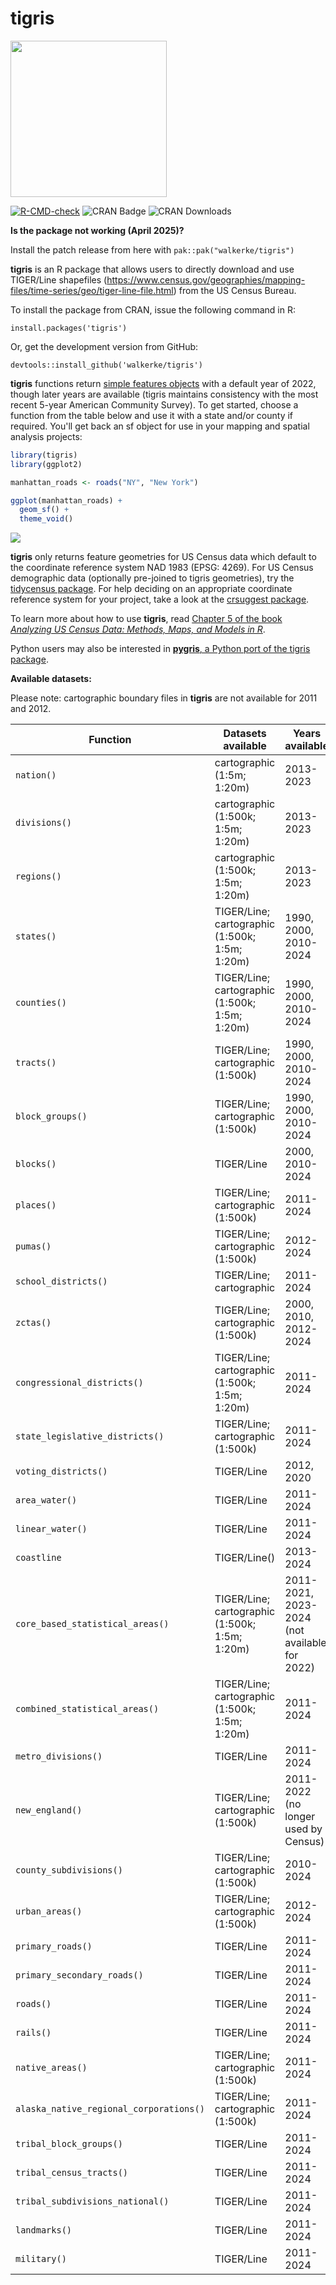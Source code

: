# tigris

<img src=tools/readme/tigris_sticker.png width="250">

[![R-CMD-check](https://github.com/walkerke/tigris/actions/workflows/R-CMD-check.yaml/badge.svg)](https://github.com/walkerke/tigris/actions/workflows/R-CMD-check.yaml) ![CRAN Badge](http://www.r-pkg.org/badges/version/tigris)  ![CRAN Downloads](http://cranlogs.r-pkg.org/badges/tigris)

__Is the package not working (April 2025)?__

Install the patch release from here with `pak::pak("walkerke/tigris")`

__tigris__ is an R package that allows users to directly download and use TIGER/Line shapefiles (<https://www.census.gov/geographies/mapping-files/time-series/geo/tiger-line-file.html>) from the US Census Bureau.  

To install the package from CRAN, issue the following command in R: 

```
install.packages('tigris')
```

Or, get the development version from GitHub: 

```
devtools::install_github('walkerke/tigris')
```

__tigris__ functions return [simple features objects](https://r-spatial.github.io/sf/) with a default year of 2022, though later years are available (tigris maintains consistency with the most recent 5-year American Community Survey).  To get started, choose a function from the table below and use it with a state and/or county if required. You'll get back an sf object for use in your mapping and spatial analysis projects: 

```r
library(tigris)
library(ggplot2)

manhattan_roads <- roads("NY", "New York")

ggplot(manhattan_roads) + 
  geom_sf() + 
  theme_void()
```

<img src=tools/readme/ny_roads.png>

__tigris__ only returns feature geometries for US Census data which default to the coordinate reference system NAD 1983 (EPSG: 4269). For US Census demographic data (optionally pre-joined to tigris geometries), try the [tidycensus package](https://walker-data.com/tidycensus/).  For help deciding on an appropriate coordinate reference system for your project, take a look at the [crsuggest package](https://github.com/walkerke/crsuggest).  

To learn more about how to use __tigris__, read [Chapter 5 of the book _Analyzing US Census Data: Methods, Maps, and Models in R_](https://walker-data.com/census-r/census-geographic-data-and-applications-in-r.html). 

Python users may also be interested in [__pygris__, a Python port of the tigris package](https://walker-data.com/pygris/).  

__Available datasets:__

Please note: cartographic boundary files in __tigris__ are not available for 2011 and 2012.  

| Function | Datasets available | Years available |
|------------------------------------------|------------------------------------------------|------------------------------|
| `nation()` | cartographic (1:5m; 1:20m) | 2013-2023 |
| `divisions()` | cartographic (1:500k; 1:5m; 1:20m) | 2013-2023 |
| `regions()` | cartographic (1:500k; 1:5m; 1:20m) | 2013-2023 |
| `states()` | TIGER/Line; cartographic (1:500k; 1:5m; 1:20m) | 1990, 2000, 2010-2024 |
| `counties()` | TIGER/Line; cartographic (1:500k; 1:5m; 1:20m) | 1990, 2000, 2010-2024 |
| `tracts()` | TIGER/Line; cartographic (1:500k) | 1990, 2000, 2010-2024 |
| `block_groups()` | TIGER/Line; cartographic (1:500k) | 1990, 2000, 2010-2024 |
| `blocks()` | TIGER/Line | 2000, 2010-2024 |
| `places()` | TIGER/Line; cartographic (1:500k) | 2011-2024 |
| `pumas()` | TIGER/Line; cartographic (1:500k) | 2012-2024 |
| `school_districts()` | TIGER/Line; cartographic | 2011-2024 |
| `zctas()` | TIGER/Line; cartographic (1:500k) | 2000, 2010, 2012-2024 |
| `congressional_districts()` | TIGER/Line; cartographic (1:500k; 1:5m; 1:20m) | 2011-2024 |
| `state_legislative_districts()` | TIGER/Line; cartographic (1:500k) | 2011-2024 |
| `voting_districts()` | TIGER/Line | 2012, 2020 |
| `area_water()` | TIGER/Line | 2011-2024 |
| `linear_water()` | TIGER/Line | 2011-2024 |
| `coastline` | TIGER/Line() | 2013-2024 |
| `core_based_statistical_areas()` | TIGER/Line; cartographic (1:500k; 1:5m; 1:20m) | 2011-2021, 2023-2024 (not available for 2022) |
| `combined_statistical_areas()` | TIGER/Line; cartographic (1:500k; 1:5m; 1:20m) | 2011-2024 |
| `metro_divisions()` | TIGER/Line | 2011-2024 |
| `new_england()` | TIGER/Line; cartographic (1:500k) | 2011-2022 (no longer used by Census) |
| `county_subdivisions()` | TIGER/Line; cartographic (1:500k) | 2010-2024 |
| `urban_areas()` | TIGER/Line; cartographic (1:500k) | 2012-2024 |
| `primary_roads()` | TIGER/Line | 2011-2024 |
| `primary_secondary_roads()` | TIGER/Line | 2011-2024 |
| `roads()` | TIGER/Line | 2011-2024 |
| `rails()` | TIGER/Line | 2011-2024 |
| `native_areas()` | TIGER/Line; cartographic (1:500k) | 2011-2024 |
| `alaska_native_regional_corporations()` | TIGER/Line; cartographic (1:500k) | 2011-2024 |
| `tribal_block_groups()` | TIGER/Line | 2011-2024 |
| `tribal_census_tracts()` | TIGER/Line | 2011-2024 |
| `tribal_subdivisions_national()` | TIGER/Line | 2011-2024 |
| `landmarks()` | TIGER/Line | 2011-2024 |
| `military()` | TIGER/Line | 2011-2024 |




 
